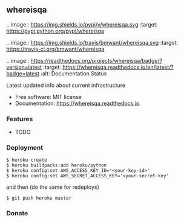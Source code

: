 ## whereisqa



.. image:: https://img.shields.io/pypi/v/whereisqa.svg
        :target: https://pypi.python.org/pypi/whereisqa

.. image:: https://img.shields.io/travis/bmwant/whereisqa.svg
        :target: https://travis-ci.org/bmwant/whereisqa

.. image:: https://readthedocs.org/projects/whereisqa/badge/?version=latest
        :target: https://whereisqa.readthedocs.io/en/latest/?badge=latest
        :alt: Documentation Status




Latest updated info about current infrastructure


* Free software: MIT license
* Documentation: https://whereisqa.readthedocs.io.


### Features

* TODO

### Deployment

```
$ heroku create
$ heroku buildpacks:add heroku/python
$ heroku config:set AWS_ACCESS_KEY_ID='<your-key-id>'
$ heroku config:set AWS_SECRET_ACCESS_KEY='<your-secret-key'
```
and then (do the same for redeploys)
```
$ git push heroku master
```

### Donate
